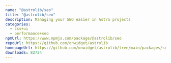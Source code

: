 ```yaml
---
name: "@astrolib/seo"
title: "@astrolib/seo"
description: Managing your SEO easier in Astro projects
categories:
  - css+ui
  - performance+seo
npmUrl: https://www.npmjs.com/package/@astrolib/seo
repoUrl: https://github.com/onwidget/astrolib
homepageUrl: https://github.com/onwidget/astrolib/tree/main/packages/seo
downloads: 82724
---
```

